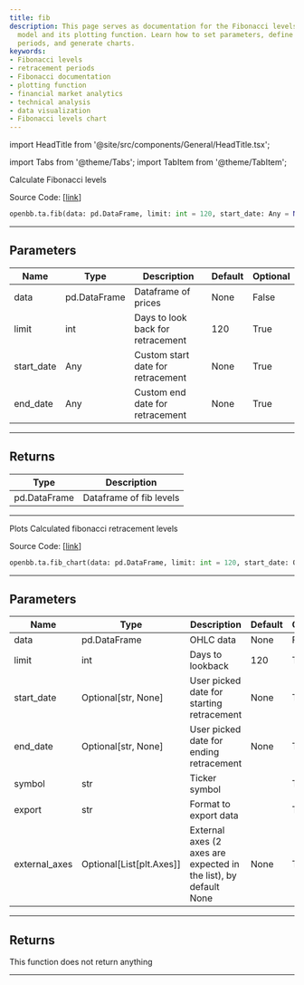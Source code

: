 ```yaml
---
title: fib
description: This page serves as documentation for the Fibonacci levels calculation
  model and its plotting function. Learn how to set parameters, define retracement
  periods, and generate charts.
keywords:
- Fibonacci levels
- retracement periods
- Fibonacci documentation
- plotting function
- financial market analytics
- technical analysis
- data visualization
- Fibonacci levels chart
---
```


import HeadTitle from '@site/src/components/General/HeadTitle.tsx';

<HeadTitle title="ta.fib - Reference | OpenBB SDK Docs" />

import Tabs from '@theme/Tabs';
import TabItem from '@theme/TabItem';

<Tabs>
<TabItem value="model" label="Model" default>

Calculate Fibonacci levels

Source Code: [[link](https://github.com/OpenBB-finance/OpenBBTerminal/tree/main/openbb_terminal/common/technical_analysis/custom_indicators_model.py#L17)]

```python
openbb.ta.fib(data: pd.DataFrame, limit: int = 120, start_date: Any = None, end_date: Any = None)
```

---

## Parameters

| Name | Type | Description | Default | Optional |
| ---- | ---- | ----------- | ------- | -------- |
| data | pd.DataFrame | Dataframe of prices | None | False |
| limit | int | Days to look back for retracement | 120 | True |
| start_date | Any | Custom start date for retracement | None | True |
| end_date | Any | Custom end date for retracement | None | True |


---

## Returns

| Type | Description |
| ---- | ----------- |
| pd.DataFrame | Dataframe of fib levels |
---

</TabItem>
<TabItem value="view" label="Chart">

Plots Calculated fibonacci retracement levels

Source Code: [[link](https://github.com/OpenBB-finance/OpenBBTerminal/tree/main/openbb_terminal/common/technical_analysis/custom_indicators_view.py#L29)]

```python
openbb.ta.fib_chart(data: pd.DataFrame, limit: int = 120, start_date: Optional[str] = None, end_date: Optional[str] = None, symbol: str = "", export: str = "", external_axes: Optional[List[matplotlib.axes._axes.Axes]] = None)
```

---

## Parameters

| Name | Type | Description | Default | Optional |
| ---- | ---- | ----------- | ------- | -------- |
| data | pd.DataFrame | OHLC data | None | False |
| limit | int | Days to lookback | 120 | True |
| start_date | Optional[str, None] | User picked date for starting retracement | None | True |
| end_date | Optional[str, None] | User picked date for ending retracement | None | True |
| symbol | str | Ticker symbol |  | True |
| export | str | Format to export data |  | True |
| external_axes | Optional[List[plt.Axes]] | External axes (2 axes are expected in the list), by default None | None | True |


---

## Returns

This function does not return anything

---

</TabItem>
</Tabs>
